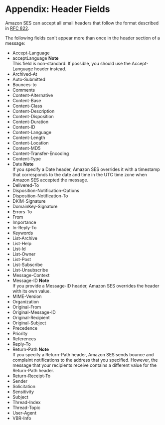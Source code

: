 # Appendix: Header Fields<a name="header-fields"></a>

Amazon SES can accept all email headers that follow the format described in [RFC 822](https://www.ietf.org/rfc/rfc0822.txt)\.

The following fields can't appear more than once in the header section of a message:
+  Accept\-Language 
+  acceptLanguage
**Note**  
This field is non\-standard\. If possible, you should use the Accept\-Language header instead\.
+  Archived\-At 
+  Auto\-Submitted 
+  Bounces\-to 
+  Comments 
+  Content\-Alternative 
+  Content\-Base 
+  Content\-Class 
+  Content\-Description 
+  Content\-Disposition 
+  Content\-Duration 
+  Content\-ID 
+  Content\-Language 
+  Content\-Length 
+  Content\-Location 
+  Content\-MD5 
+  Content\-Transfer\-Encoding 
+  Content\-Type 
+  Date
**Note**  
If you specify a Date header, Amazon SES overrides it with a timestamp that corresponds to the date and time in the UTC time zone when Amazon SES accepted the message\.
+  Delivered\-To 
+  Disposition\-Notification\-Options 
+  Disposition\-Notification\-To 
+  DKIM\-Signature 
+  DomainKey\-Signature 
+  Errors\-To 
+  From 
+  Importance 
+  In\-Reply\-To 
+  Keywords 
+  List\-Archive 
+  List\-Help 
+  List\-Id 
+  List\-Owner 
+  List\-Post 
+  List\-Subscribe 
+  List\-Unsubscribe 
+  Message\-Context 
+  Message\-ID
**Note**  
If you provide a Message\-ID header, Amazon SES overrides the header with its own value\.
+  MIME\-Version 
+  Organization 
+  Original\-From 
+  Original\-Message\-ID 
+  Original\-Recipient 
+  Original\-Subject 
+  Precedence 
+  Priority 
+  References 
+  Reply\-To 
+  Return\-Path
**Note**  
If you specify a Return\-Path header, Amazon SES sends bounce and complaint notifications to the address that you specified\. However, the message that your recipients receive contains a different value for the Return\-Path header\.
+  Return\-Receipt\-To 
+  Sender 
+  Solicitation 
+  Sensitivity 
+  Subject 
+  Thread\-Index 
+  Thread\-Topic 
+  User\-Agent 
+  VBR\-Info 